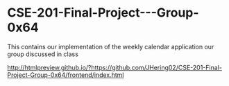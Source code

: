 # CSE-201-Final-Project---Group-0x64
This contains our implementation of the weekly calendar application our group discussed in class

http://htmlpreview.github.io/?https://github.com/JHering02/CSE-201-Final-Project-Group-0x64/frontend/index.html
